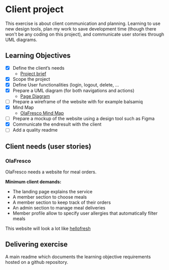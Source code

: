 # Client project

This exercise is about client communication and planning. Learning to use new design tools, plan my work to save development time (though there won't be any coding on this project), and communicate user stories through UML diagrams.

## Learning Objectives

- [x] Define the client’s needs
  * [Project brief](https://www.canva.com/design/DAEnW5Zv9-E/Uhn8j7tLrGG_zhIDm485hg/watch?utm_content=DAEnW5Zv9-E&utm_campaign=designshare&utm_medium=link&utm_source=publishsharelink)
- [x] Scope the project
- [x] Define User functionalities (login, logout, delete, ...
- [x] Prepare a UML diagram (for both navigations and actions)
  * [Page Diagram](https://bit.ly/2VVk1OV)
- [ ] Prepare a wireframe of the website with for example balsamiq
- [x] Mind Map
  * [OlaFresco Mind Map](https://atlas.mindmup.com/2021/08/82078160000111ecae0da1a0b829e4f9/olafresco_landing_page/index.html)
- [ ] Prepare a mockup of the website using a design tool such as Figma
- [x] Communicate the endresult with the client
- [ ] Add a quality readme

## Client needs (user stories)

### OlaFresco

OlaFresco needs a website for meal orders.

**Minimum client demands:**
* The landing page explains the service
* A member section to choose meals
* A member section to keep track of their orders
* An admin section to manage meal deliveries
* Member profile allow to specify user allergies that automatically filter meals

This website will look a lot like [hellofresh](https://www.hellofresh.be/?locale=nl-BE)

## Delivering exercise

A main readme which documents the learning objective requirements hosted on a github repository.

